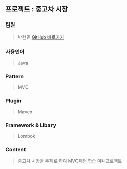 ## 프로젝트 : 중고차 시장
### 팀원
> 박현민 [GitHub 바로가기](https://github.com/Hyunmin1992)
### 사용언어
> Java
### Pattern
> MVC
### Plugin
> Maven
### Framework & Libary
> Lombok
### Content
> 중고차 시장을 주제로 하여 MVC패턴 학습 미니프로젝트
